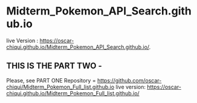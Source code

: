 # Midterm_Pokemon_API_Search.github.io

live Version :  https://oscar-chiqui.github.io/Midterm_Pokemon_API_Search.github.io/.

THIS IS THE PART TWO  - 
----------------------------------------------------------------------------
Please, see PART ONE   Repository =   https://github.com/oscar-chiqui/Midterm_Pokemon_Full_list.github.io 
live version:  https://oscar-chiqui.github.io/Midterm_Pokemon_Full_list.github.io/
